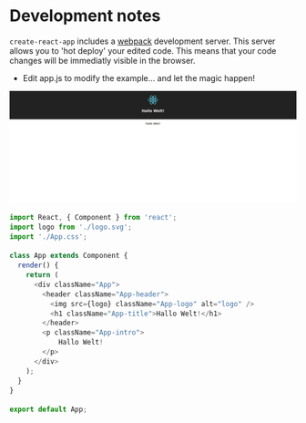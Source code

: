 
# Development notes

`create-react-app` includes a [webpack]() development server. This server allows you to 'hot deploy'
your edited code. This means that your code changes will be immediatly visible in the browser.

* Edit app.js to modify the example… and let the magic happen!

[![](../screenshots/hallo_welt.png)](../screenshots/hallo_welt.png)


```javascript
import React, { Component } from 'react';
import logo from './logo.svg';
import './App.css';

class App extends Component {
  render() {
    return (
      <div className="App">
        <header className="App-header">
          <img src={logo} className="App-logo" alt="logo" />
          <h1 className="App-title">Hallo Welt!</h1>
        </header>
        <p className="App-intro">
            Hallo Welt!
        </p>
      </div>
    );
  }
}

export default App;

```